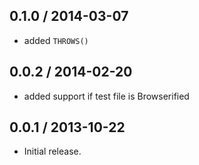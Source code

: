 0.1.0 / 2014-03-07
------------------
* added `THROWS()`

0.0.2 / 2014-02-20
------------------
* added support if test file is Browserified

0.0.1 / 2013-10-22
------------------
* Initial release.
